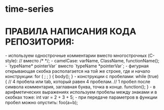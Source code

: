 time-series
===========


<h1>ПРАВИЛА НАПИСАНИЯ КОДА РЕПОЗИТОРИЯ:</h1>
 	- используем однострочные комментарии вместо многострочных (C-style): // вместо /* */;
	- camelCase: varName, ClassName, functionName();
	- `typeName* pointerVar` вместо `typeName *pointerVar`;
	- фигурная открывающая скобка располагается на той же строке, где и начало конструкции:
		for ( ; ; ) {
			body();		
		}
	- конструкции с пробелами:
		while (true) {
			// 4 пробела или tab, который равен 4 пробелам.		
			// 1 пробел после символа комментария, заглавная буква, точка в конце.
			function();
		}
	- в арифметических выражениях используем пробелы между знаками и в скобках тоже: int var = 2 + 3 + 5;
	- при передаче параметров в функции пробел можно опустить: 
		foo(a+b);
	
